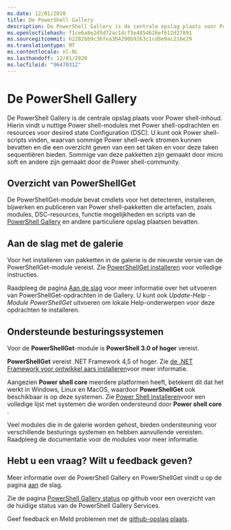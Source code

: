 ```yaml
---
ms.date: 12/01/2020
title: De PowerShell Gallery
description: De PowerShell Gallery is de centrale opslag plaats voor Power shell-modules, scripts en DSC-resources.
ms.openlocfilehash: f1ce6a8e2d5d72ac14cf3e4854626ef612d27891
ms.sourcegitcommit: 62282bb9c36fea3b4290b9263c1cd8e9ac216e29
ms.translationtype: MT
ms.contentlocale: nl-NL
ms.lasthandoff: 12/01/2020
ms.locfileid: "96470312"
---
```

# <a name="the-powershell-gallery"></a>De PowerShell Gallery

De PowerShell Gallery is de centrale opslag plaats voor Power shell-inhoud. Hierin vindt u nuttige Power shell-modules met Power shell-opdrachten en resources voor desired state Configuration (DSC).
U kunt ook Power shell-scripts vinden, waarvan sommige Power shell-werk stromen kunnen bevatten en die een overzicht geven van een set taken en voor deze taken sequentiëren bieden. Sommige van deze pakketten zijn gemaakt door micro soft en andere zijn gemaakt door de Power shell-community.

## <a name="powershellget-overview"></a>Overzicht van PowerShellGet

De PowerShellGet-module bevat cmdlets voor het detecteren, installeren, bijwerken en publiceren van Power shell-pakketten die artefacten, zoals modules, DSC-resources, functie mogelijkheden en scripts van de [PowerShell Gallery](https://www.PowerShellGallery.com) en andere particuliere opslag plaatsen bevatten.

## <a name="getting-started-with-the-gallery"></a>Aan de slag met de galerie

Voor het installeren van pakketten in de galerie is de nieuwste versie van de PowerShellGet-module vereist. Zie [PowerShellGet installeren](installing-psget.md) voor volledige instructies.

Raadpleeg de pagina [Aan de slag](getting-started.md) voor meer informatie over het uitvoeren van PowerShellGet-opdrachten in de Gallery. U kunt ook *Update-Help -Module PowerShellGet* uitvoeren om lokale Help-onderwerpen voor deze opdrachten te installeren.

## <a name="supported-operating-systems"></a>Ondersteunde besturingssystemen

Voor de **PowerShellGet**-module is **PowerShell 3.0 of hoger** vereist.

**PowerShellGet** vereist .NET Framework 4,5 of hoger. Zie [de .NET Framework voor ontwikkel aars installeren](/dotnet/framework/install/guide-for-developers)voor meer informatie.

Aangezien **Power shell core** meerdere platformen heeft, betekent dit dat het werkt in Windows, Linux en MacOS, waardoor **PowerShellGet** ook beschikbaar is op deze systemen. Zie [Power Shell installeren](/powershell/scripting/install/installing-powershell)voor een volledige lijst met systemen die worden ondersteund door **Power shell core** .

Veel modules die in de galerie worden gehost, bieden ondersteuning voor verschillende besturings systemen en hebben aanvullende vereisten.
Raadpleeg de documentatie voor de modules voor meer informatie.

## <a name="got-a-question-have-feedback"></a>Hebt u een vraag? Wilt u feedback geven?

Meer informatie over de PowerShell Gallery en PowerShellGet vindt u op de pagina [aan](getting-started.md) de slag.

Zie de pagina [PowerShell Gallery status](https://github.com/PowerShell/PowerShellGallery/blob/master/psgallery_status.md) op github voor een overzicht van de huidige status van de PowerShell Gallery Services.

Geef feedback en Meld problemen met de [github-opslag plaats](https://github.com/PowerShell/PowerShellGallery/issues).
